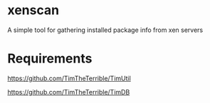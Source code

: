 # xenscan
A simple tool for gathering installed package info from xen servers

# Requirements
https://github.com/TimTheTerrible/TimUtil

https://github.com/TimTheTerrible/TimDB
